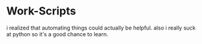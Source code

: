 # Work-Scripts
i realized that automating things could actually be helpful. also i really suck at python so it's a good chance to learn.
